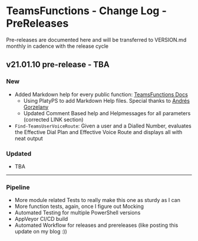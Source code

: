 # TeamsFunctions - Change Log - PreReleases

Pre-releases are documented here and will be transferred to VERSION.md monthly in cadence with the release cycle

## v21.01.10 pre-release - TBA

### New

- Added Markdown help for every public function: [TeamsFunctions Docs](https://github.com/DEberhardt/TeamsFunctions/tree/master/docs)
  - Using PlatyPS to add Markdown Help files. Special thanks to [Andrés Gorzelany](https://github.com/get-itips)
  - Updated Comment Based help and Helpmessages for all parameters (corrected LINK section)
- `Find-TeamsUserVoiceRoute`: Given a user and a Dialled Number, evaluates the Effective Dial Plan and Effective Voice Route and displays all with neat output

### Updated

- TBA

---------------------------------------------

### Pipeline

- More module related Tests to really make this one as sturdy as I can
- More function tests, again, once I figure out Mocking
- Automated Testing for multiple PowerShell versions
- AppVeyor CI/CD build
- Automated Workflow for releases and prereleases (like posting this update on my blog :))
